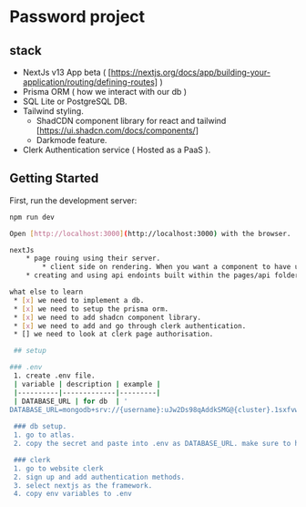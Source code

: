 # Password project

## stack 

* NextJs v13 App beta ( [https://nextjs.org/docs/app/building-your-application/routing/defining-routes] )
* Prisma ORM ( how we interact with our db )
* SQL Lite or PostgreSQL DB.
* Tailwind styling.
    * ShadCDN component library for react and tailwind [https://ui.shadcn.com/docs/components/]
    * Darkmode feature.
* Clerk Authentication service ( Hosted as a PaaS ).

## Getting Started

First, run the development server:

```bash
npm run dev

Open [http://localhost:3000](http://localhost:3000) with the browser.

nextJs
    * page rouing using their server. 
        * client side on rendering. When you want a component to have user functionality using just react. so no server rendering of this takes place, even if rendered inside of a nextJs server rendered page.
    * creating and using api endoints built within the pages/api folder (how you interact with your db and server functions )

what else to learn
 * [x] we need to implement a db.
 * [x] we need to setup the prisma orm.
 * [x] we need to add shadcn component library.
 * [x] we need to add and go through clerk authentication.
 * [] we need to look at clerk page authorisation. 

 ## setup

### .env
 1. create .env file.
 | variable | description | example |
 |----------|-------------|---------|
 | DATABASE_URL | for db  | '
DATABASE_URL=mongodb+srv://{username}:uJw2Ds98qAddkSMG@{cluster}.1sxfvwd.mongodb.net/{dbName}?retryWrites=true&w=majority"
 
 ### db setup.
 1. go to atlas.
 2. copy the secret and paste into .env as DATABASE_URL. make sure to have the db name, username and password embedded.

 ### clerk
 1. go to website clerk 
 2. sign up and add authentication methods. 
 3. select nextjs as the framework.
 4. copy env variables to .env